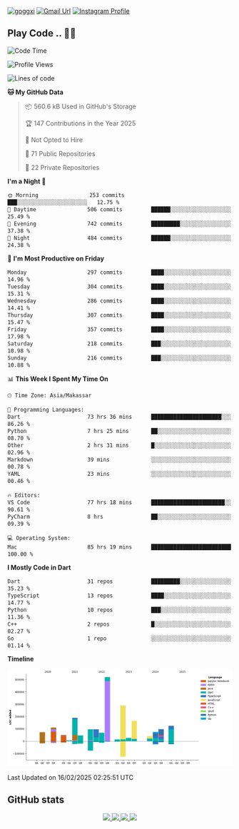 [![goggxi](https://img.shields.io/badge/Portofolio-Goggxi-orange)](https://goggxi.github.io)
[![Gmail Url](https://img.shields.io/twitter/url?label=Goggxi@gmail.com&logo=gmail&style=social&url=http%3A%2F%2Fmailto%3Acontact.Goggxi@gmail.com)](mailto:Goggxi@gmail.com) [![Instagram Profile](https://img.shields.io/twitter/url?label=moh_rifkan&logo=instagram&style=social&url=https://www.instagram.com/moh_rifkan/)](https://www.instagram.com/moh_rifkan/)

## Play Code .. 💬🚀

<!-- [![Moh Rifkan GitHub stats](https://github-readme-stats.vercel.app/api?username=goggxi&count_private=true&show_icons=true&theme=dracula&custom_title=Goggxi%20Statistic%20🚀)](https://github.com/goggxi/goggxi)

[![Top Langs](https://github-readme-stats.vercel.app/api/top-langs/?username=goggxi&langs_count=8&layout=compact&show_icons=true&theme=dracula)](https://github.com/goggxi/goggxi) -->

<!--START_SECTION:waka-->
![Code Time](http://img.shields.io/badge/Code%20Time-4%2C139%20hrs%2014%20mins-blue)

![Profile Views](http://img.shields.io/badge/Profile%20Views-1-blue)

![Lines of code](https://img.shields.io/badge/From%20Hello%20World%20I%27ve%20Written-2.1%20million%20lines%20of%20code-blue)

**🐱 My GitHub Data** 

> 📦 560.6 kB Used in GitHub's Storage 
 > 
> 🏆 147 Contributions in the Year 2025
 > 
> 🚫 Not Opted to Hire
 > 
> 📜 71 Public Repositories 
 > 
> 🔑 22 Private Repositories 
 > 
**I'm a Night 🦉** 

```text
🌞 Morning                253 commits         ███░░░░░░░░░░░░░░░░░░░░░░   12.75 % 
🌆 Daytime                506 commits         ██████░░░░░░░░░░░░░░░░░░░   25.49 % 
🌃 Evening                742 commits         █████████░░░░░░░░░░░░░░░░   37.38 % 
🌙 Night                  484 commits         ██████░░░░░░░░░░░░░░░░░░░   24.38 % 
```
📅 **I'm Most Productive on Friday** 

```text
Monday                   297 commits         ████░░░░░░░░░░░░░░░░░░░░░   14.96 % 
Tuesday                  304 commits         ████░░░░░░░░░░░░░░░░░░░░░   15.31 % 
Wednesday                286 commits         ████░░░░░░░░░░░░░░░░░░░░░   14.41 % 
Thursday                 307 commits         ████░░░░░░░░░░░░░░░░░░░░░   15.47 % 
Friday                   357 commits         ████░░░░░░░░░░░░░░░░░░░░░   17.98 % 
Saturday                 218 commits         ███░░░░░░░░░░░░░░░░░░░░░░   10.98 % 
Sunday                   216 commits         ███░░░░░░░░░░░░░░░░░░░░░░   10.88 % 
```


📊 **This Week I Spent My Time On** 

```text
🕑︎ Time Zone: Asia/Makassar

💬 Programming Languages: 
Dart                     73 hrs 36 mins      ██████████████████████░░░   86.26 % 
Python                   7 hrs 25 mins       ██░░░░░░░░░░░░░░░░░░░░░░░   08.70 % 
Other                    2 hrs 31 mins       █░░░░░░░░░░░░░░░░░░░░░░░░   02.96 % 
Markdown                 39 mins             ░░░░░░░░░░░░░░░░░░░░░░░░░   00.78 % 
YAML                     23 mins             ░░░░░░░░░░░░░░░░░░░░░░░░░   00.46 % 

🔥 Editors: 
VS Code                  77 hrs 18 mins      ███████████████████████░░   90.61 % 
PyCharm                  8 hrs               ██░░░░░░░░░░░░░░░░░░░░░░░   09.39 % 

💻 Operating System: 
Mac                      85 hrs 19 mins      █████████████████████████   100.00 % 
```

**I Mostly Code in Dart** 

```text
Dart                     31 repos            █████████░░░░░░░░░░░░░░░░   35.23 % 
TypeScript               13 repos            ████░░░░░░░░░░░░░░░░░░░░░   14.77 % 
Python                   10 repos            ███░░░░░░░░░░░░░░░░░░░░░░   11.36 % 
C++                      2 repos             █░░░░░░░░░░░░░░░░░░░░░░░░   02.27 % 
Go                       1 repo              ░░░░░░░░░░░░░░░░░░░░░░░░░   01.14 % 
```



**Timeline**

![Lines of Code chart](https://raw.githubusercontent.com/Goggxi/Goggxi/main/assets/bar_graph.png)


 Last Updated on 16/02/2025 02:25:51 UTC
<!--END_SECTION:waka-->

## GitHub stats

<p align="center">
  <a href="https://github.com/goggxi">
    <img src="http://github-profile-summary-cards.vercel.app/api/cards/profile-details?username=goggxi&theme=transparent" />
  </a>
  <a href="https://github.com/goggxi">
    <img src="https://github-readme-streak-stats.herokuapp.com/?user=goggxi&hide_border=true&card_width=338&theme=transparent" />
  </a>
  <a href="https://github.com/goggxi">
    <img src="http://github-profile-summary-cards.vercel.app/api/cards/stats?username=goggxi&theme=transparent" />
  </a>
  <a href="https://github.com/goggxi">
    <img src="https://github-readme-stats.vercel.app/api/top-langs/?username=goggxi&langs_count=10&exclude_repo=&hide=c,makefile,html,css,sass,nix,nunjucks,tsql,dockerfile,shell&card_width=699&hide_border=true&theme=transparent" />
  </a>
  <!-- <br/>
  <a href="https://github.com/goggxi">
    <img src="https://komarev.com/ghpvc/?username=goggxi&color=blue&style=flat" />
  </a> -->
</p>
